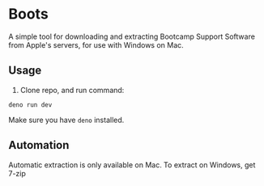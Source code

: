# Boots
A simple tool for downloading and extracting Bootcamp Support Software from Apple's servers, for use with Windows on Mac.

## Usage
1. Clone repo, and run command:
```
deno run dev
```
Make sure you have `deno` installed.

## Automation
Automatic extraction is only available on Mac. To extract on Windows, get 7-zip